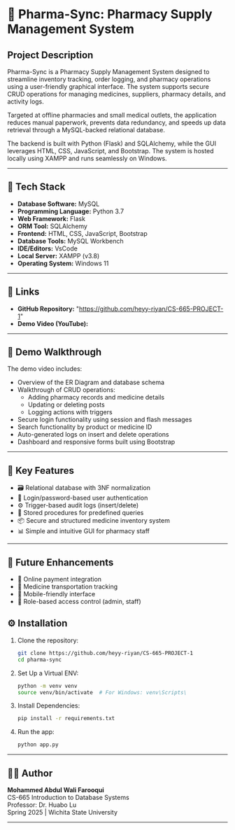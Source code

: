 # 💊 Pharma-Sync: Pharmacy Supply Management System

## Project Description

Pharma-Sync is a Pharmacy Supply Management System designed to streamline inventory tracking, order logging, and pharmacy operations using a user-friendly graphical interface. The system supports secure CRUD operations for managing medicines, suppliers, pharmacy details, and activity logs.

Targeted at offline pharmacies and small medical outlets, the application reduces manual paperwork, prevents data redundancy, and speeds up data retrieval through a MySQL-backed relational database.

The backend is built with Python (Flask) and SQLAlchemy, while the GUI leverages HTML, CSS, JavaScript, and Bootstrap. The system is hosted locally using XAMPP and runs seamlessly on Windows.

---

## 🧰 Tech Stack

- **Database Software:** MySQL  
- **Programming Language:** Python 3.7  
- **Web Framework:** Flask  
- **ORM Tool:** SQLAlchemy  
- **Frontend:** HTML, CSS, JavaScript, Bootstrap  
- **Database Tools:** MySQL Workbench  
- **IDE/Editors:** VsCode  
- **Local Server:** XAMPP (v3.8)  
- **Operating System:** Windows 11  

---

## 🔗 Links

- **GitHub Repository:** "https://github.com/heyy-riyan/CS-665-PROJECT-1" 
- **Demo Video (YouTube):** 

---

## 🎥 Demo Walkthrough

The demo video includes:

- Overview of the ER Diagram and database schema
- Walkthrough of CRUD operations:
  - Adding pharmacy records and medicine details
  - Updating or deleting posts
  - Logging actions with triggers
- Secure login functionality using session and flash messages
- Search functionality by product or medicine ID
- Auto-generated logs on insert and delete operations
- Dashboard and responsive forms built using Bootstrap

---

## 🧪 Key Features

- 🗃️ Relational database with 3NF normalization
- 🔐 Login/password-based user authentication
- ⚙️ Trigger-based audit logs (insert/delete)
- 🔄 Stored procedures for predefined queries
- 📦 Secure and structured medicine inventory system
- 📊 Simple and intuitive GUI for pharmacy staff

---

## 🚀 Future Enhancements

- 💸 Online payment integration
- 🚚 Medicine transportation tracking
- 📱 Mobile-friendly interface
- 👥 Role-based access control (admin, staff)

## ⚙️ Installation

1. Clone the repository:
   ```bash
   git clone https://github.com/heyy-riyan/CS-665-PROJECT-1
   cd pharma-sync
2. Set Up a Virtual ENV:
   ```bash
   python -m venv venv
   source venv/bin/activate  # For Windows: venv\Scripts\
3. Install Dependencies:
   ```bash
   pip install -r requirements.txt
4. Run the app:
   ```bash
   python app.py


---

## 👨‍💻 Author

**Mohammed Abdul Wali Farooqui**  
CS-665 Introduction to Database Systems  
Professor: Dr. Huabo Lu  
Spring 2025 | Wichita State University

---

